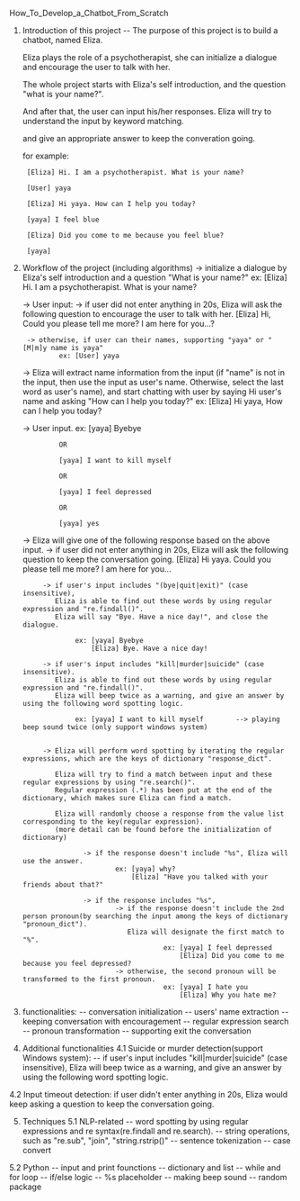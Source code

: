 How_To_Develop_a_Chatbot_From_Scratch

1. Introduction of this project
-- The purpose of this project is to build a chatbot, named Eliza.

   Eliza plays the role of a psychotherapist, she can initialize a dialogue and encourage the user to talk with her.
   
   The whole project starts with Eliza's self introduction, and the question "what is your name?".
   
   And after that, the user can input his/her responses. Eliza will try to understand the input by keyword matching. 
   
   and give an appropriate answer to keep the converation going.
   

    for example: 
        
        [Eliza] Hi. I am a psychotherapist. What is your name?

        [User] yaya 

        [Eliza] Hi yaya. How can I help you today?

        [yaya] I feel blue

        [Eliza] Did you come to me because you feel blue?

        [yaya] 

2. Workflow of the project (including algorithms)
    -> initialize a dialogue by Eliza's self introduction and a question "What is your name?"
            ex: [Eliza] Hi. I am a psychotherapist. What is your name?
       
    -> User input: 
        -> if user did not enter anything in 20s, Eliza will ask the following question to encourage the user to talk with her. 
                    [Eliza] Hi, Could you please tell me more? I am here for you...?
                
        -> otherwise, if user can their names, supporting "yaya" or "[M|m]y name is yaya" 
                ex: [User] yaya    
      
    -> Eliza will extract name information from the input (if "name" is not in the input, then use the input as user's name. 
       Otherwise, select the last word as user's name), and start chatting with user by saying Hi user's name and asking "How can I help you today?"
            ex: [Eliza] Hi yaya, How can I help you today?
    
    -> User input.
            ex: [yaya] Byebye
                
                OR
                
                [yaya] I want to kill myself
                
                OR
                
                [yaya] I feel depressed  
                
                OR 
                
                [yaya] yes
                
                                
    -> Eliza will give one of the following response based on the above input.
            -> if user did not enter anything in 20s, Eliza will ask the following question to keep the conversation going. 
                        [Eliza] Hi yaya. Could you please tell me more? I am here for you...    
    
            -> if user's input includes "(bye|quit|exit)" (case insensitive), 
               Eliza is able to find out these words by using regular expression and "re.findall()". 
               Eliza will say "Bye. Have a nice day!", and close the dialogue.
            
                    ex: [yaya] Byebye
                        [Eliza] Bye. Have a nice day!
            
            -> if user's input includes "kill|murder|suicide" (case insensitive).
               Eliza is able to find out these words by using regular expression and "re.findall()".
               Eliza will beep twice as a warning, and give an answer by using the following word spotting logic.
                
                    ex: [yaya] I want to kill myself        --> playing beep sound twice (only support windows system)
                                
                                
            -> Eliza will perform word spotting by iterating the regular expressions, which are the keys of dictionary "response_dict".  
            
               Eliza will try to find a match between input and these regular expressions by using "re.search()". 
               Regular expression (.*) has been put at the end of the dictionary, which makes sure Eliza can find a match.
               
               Eliza will randomly choose a response from the value list corresponding to the key(regular expression). 
               (more detail can be found before the initialization of dictionary)
                  
                      -> if the response doesn't include "%s", Eliza will use the answer.
                              ex: [yaya] why?
                                  [Eliza] "Have you talked with your friends about that?"
                      
                      -> if the response includes "%s", 
                              -> if the response doesn't include the 2nd person pronoun(by searching the input among the keys of dictionary "pronoun_dict"). 
                                 Eliza will designate the first match to "%".
                                          ex: [yaya] I feel depressed 
                                              [Eliza] Did you come to me because you feel depressed? 
                              -> otherwise, the second pronoun will be transformed to the first pronoun.                              
                                          ex: [yaya] I hate you
                                              [Eliza] Why you hate me?  
                                              

3. functionalities:
    -- conversation initialization
    -- users' name extraction
    -- keeping conversation with encouragement
    -- regular expression search
    -- pronoun transformation
    -- supporting exit the conversation
                                                                   
4. Additional functionalities
4.1 Suicide or murder detection(support Windows system): 
    -- if user's input includes "kill|murder|suicide" (case insensitive), Eliza will beep twice as a warning, 
       and give an answer by using the following word spotting logic.

4.2 Input timeout detection: if user didn't enter anything in 20s, Eliza would keep asking a question to keep the conversation going.


5. Techniques
5.1 NLP-related
    -- word spotting by using regular expressions and re syntax(re.findall and re.search).
    -- string operations, such as "re.sub", "join", "string.rstrip()"
    -- sentence tokenization
    -- case convert
    
5.2 Python
    -- input and print founctions
    -- dictionary and list
    -- while and for loop 
    -- if/else logic
    -- %s placeholder
    -- making beep sound
    -- random package 